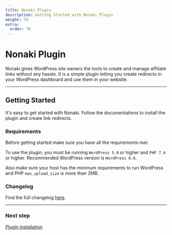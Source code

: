 ```yaml
---
title: Nonaki Plugin
description: Getting Started with Nonaki Plugin
weight: 70
extra:
  order: 70
---
```


# Nonaki Plugin

Nonaki gives WordPress site owners the tools to create and manage affiliate links without any hassle. It is a simple plugin letting you create redirects in your WordPress dashboard and use them in your website.

---

## Getting Started

It's easy to get started with Nonaki. Follow the documentations to install the plugin and create link redirects.

### Requirements

Before getting started make sure you have all the requirements met.

To use the plugin, you must be running `WordPress 5.0` or higher and `PHP 7.4` or higher.
Recommended WordPress version is `WordPress 6.6`.

Also make sure your host has the minimum requirements to run WordPress and PHP `max_upload_size` is more than 2MB.

### Changelog

Find the full changelog [here](https://dinomatic.com/plugins/nonaki/changelog).

---

### Next step

[Plugin Installation](/docs/nonaki/installation/)
